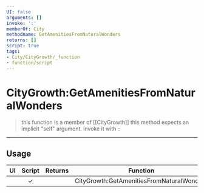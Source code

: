 ```yaml
---
UI: false
arguments: []
invoke: ':'
memberOf: City
methodname: GetAmenitiesFromNaturalWonders
returns: []
script: true
tags:
- City/CityGrowth/_function
- function/script
---
```

# CityGrowth:GetAmenitiesFromNaturalWonders
> this function is a member of [[CityGrowth]]
> this method expects an implicit "self" argument. invoke it with `:`
-----
## Usage
|  UI | Script | Returns | Function | Arguments |
|:---:|:------:|-------:|:--------:|:---------|
| |✓||CityGrowth:GetAmenitiesFromNaturalWonders||
